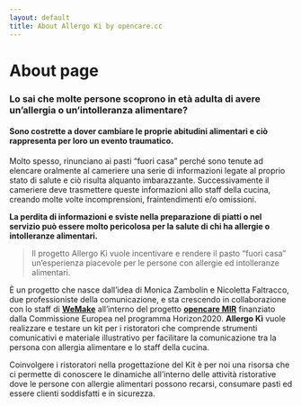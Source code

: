```yaml
---
layout: default
title: About Allergo Kì by opencare.cc
---
```


# About page
### Lo sai che molte persone scoprono in età adulta di avere un’allergia o un’intolleranza alimentare?
#### Sono costrette a dover cambiare le proprie abitudini alimentari e ciò rappresenta per loro un evento traumatico.

Molto spesso, rinunciano ai pasti “fuori casa” perché sono tenute ad elencare oralmente al cameriere una serie di informazioni legate al proprio stato di salute e ciò risulta alquanto imbarazzante. Successivamente il cameriere deve trasmettere queste informazioni allo staff della cucina, creando molte volte incomprensioni, fraintendimenti e/o omissioni.

**La perdita di informazioni e sviste nella preparazione di piatti o nel servizio può essere molto pericolosa per la salute di chi ha allergie o intolleranze alimentari.**

> Il progetto Allergo Kì vuole incentivare e rendere il pasto “fuori casa” un’esperienza piacevole per le persone con allergie ed intolleranze alimentari. 

È un progetto che nasce dall’idea di Monica Zambolin e Nicoletta Faltracco, due professioniste della comunicazione, e sta crescendo in collaborazione con lo staff di **[WeMake](http://wemake.cc/)** all’interno del progetto **[opencare MIR](http://wemake.cc/opencare/maker-in-residence/)** finanziato dalla Commissione Europea nel programma Horizon2020.
**Allergo Kì** vuole realizzare e testare un kit per i ristoratori che comprende strumenti comunicativi e materiale illustrativo per facilitare la comunicazione tra la persona con allergia alimentare e lo staff della cucina.

Coinvolgere i ristoratori nella progettazione del Kit è per noi una risorsa che ci permette di conoscere le dinamiche all’interno delle attività ristorative dove le persone con allergie alimentari possono recarsi, consumare pasti ed essere clienti soddisfatti e in sicurezza.

